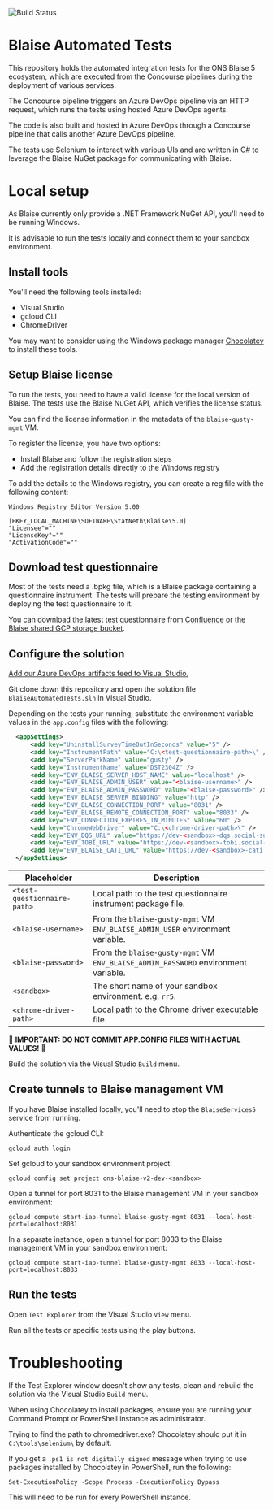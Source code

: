 ![Build Status](https://dev.azure.com/blaise-gcp/csharp/_apis/build/status/ONSdigital.blaise-automated-tests?branchName=main)

# Blaise Automated Tests

This repository holds the automated integration tests for the ONS Blaise 5 ecosystem, which are executed from the Concourse pipelines during the deployment of various services.

The Concourse pipeline triggers an Azure DevOps pipeline via an HTTP request, which runs the tests using hosted Azure DevOps agents.

The code is also built and hosted in Azure DevOps through a Concourse pipeline that calls another Azure DevOps pipeline.

The tests use Selenium to interact with various UIs and are written in C# to leverage the Blaise NuGet package for communicating with Blaise.

# Local setup

As Blaise currently only provide a .NET Framework NuGet API, you'll need to be running Windows.

It is advisable to run the tests locally and connect them to your sandbox environment.

## Install tools

You'll need the following tools installed:

- Visual Studio
- gcloud CLI
- ChromeDriver

You may want to consider using the Windows package manager [Chocolatey](https://chocolatey.org/) to install these tools.

## Setup Blaise license

To run the tests, you need to have a valid license for the local version of Blaise. The tests use the Blaise NuGet API, which verifies the license status.

You can find the license information in the metadata of the `blaise-gusty-mgmt` VM.

To register the license, you have two options:

- Install Blaise and follow the registration steps
- Add the registration details directly to the Windows registry

To add the details to the Windows registry, you can create a reg file with the following content:

```
Windows Registry Editor Version 5.00

[HKEY_LOCAL_MACHINE\SOFTWARE\StatNeth\Blaise\5.0]
"Licensee"=""
"LicenseKey"=""
"ActivationCode"=""
```

## Download test questionnaire

Most of the tests need a .bpkg file, which is a Blaise package containing a questionnaire instrument. The tests will prepare the testing environment by deploying the test questionnaire to it.

You can download the latest test questionnaire from [Confluence](https://confluence.ons.gov.uk/display/QSS/Blaise+5+Questionnaire+Instrument+Artefacts) or the [Blaise shared GCP storage bucket](https://console.cloud.google.com/storage/browser?project=ons-blaise-v2-shared).

## Configure the solution

[Add our Azure DevOps artifacts feed to Visual Studio.](https://confluence.ons.gov.uk/display/QSS/How-to+connect+to+our+private+NuGet+package+source)

Git clone down this repository and open the solution file `BlaiseAutomatedTests.sln` in Visual Studio.

Depending on the tests your running, substitute the environment variable values in the `app.config` files with the following:

```xml
  <appSettings>
	  <add key="UninstallSurveyTimeOutInSeconds" value="5" />
	  <add key="InstrumentPath" value="C:\<test-questionnaire-path>\" />
	  <add key="ServerParkName" value="gusty" />
	  <add key="InstrumentName" value="DST2304Z" />
	  <add key="ENV_BLAISE_SERVER_HOST_NAME" value="localhost" />
	  <add key="ENV_BLAISE_ADMIN_USER" value="<blaise-username>" />
	  <add key="ENV_BLAISE_ADMIN_PASSWORD" value="<blaise-password>" />
	  <add key="ENV_BLAISE_SERVER_BINDING" value="http" />
	  <add key="ENV_BLAISE_CONNECTION_PORT" value="8031" />
	  <add key="ENV_BLAISE_REMOTE_CONNECTION_PORT" value="8033" />
	  <add key="ENV_CONNECTION_EXPIRES_IN_MINUTES" value="60" />
	  <add key="ChromeWebDriver" value="C:\<chrome-driver-path>\" />
	  <add key="ENV_DQS_URL" value="https://dev-<sandbox>-dqs.social-surveys.gcp.onsdigital.uk" />
	  <add key="ENV_TOBI_URL" value="https://dev-<sandbox>-tobi.social-surveys.gcp.onsdigital.uk" />
	  <add key="ENV_BLAISE_CATI_URL" value="https://dev-<sandbox>-cati.social-surveys.gcp.onsdigital.uk" />
  </appSettings>
```

Placeholder | Description
--- | ---
`<test-questionnaire-path>` | Local path to the test questionnaire instrument package file.
`<blaise-username>`         | From the `blaise-gusty-mgmt` VM `ENV_BLAISE_ADMIN_USER` environment variable.
`<blaise-password>`         | From the `blaise-gusty-mgmt` VM `ENV_BLAISE_ADMIN_PASSWORD` environment variable.
`<sandbox>`                 | The short name of your sandbox environment. e.g. `rr5`.
`<chrome-driver-path>`      | Local path to the Chrome driver executable file.

:rotating_light: **IMPORTANT: DO NOT COMMIT APP.CONFIG FILES WITH ACTUAL VALUES!** :rotating_light:

Build the solution via the Visual Studio `Build` menu.

## Create tunnels to Blaise management VM

If you have Blaise installed locally, you'll need to stop the `BlaiseServices5` service from running.

Authenticate the gcloud CLI:

```
gcloud auth login
```

Set gcloud to your sandbox environment project:

```
gcloud config set project ons-blaise-v2-dev-<sandbox>
```

Open a tunnel for port 8031 to the Blaise management VM in your sandbox environment:

```
gcloud compute start-iap-tunnel blaise-gusty-mgmt 8031 --local-host-port=localhost:8031
```

In a separate instance, open a tunnel for port 8033 to the Blaise management VM in your sandbox environment:

```
gcloud compute start-iap-tunnel blaise-gusty-mgmt 8033 --local-host-port=localhost:8033
```

## Run the tests

Open `Test Explorer` from the Visual Studio `View` menu.

Run all the tests or specific tests using the play buttons.


# Troubleshooting

If the Test Explorer window doesn't show any tests, clean and rebuild the solution via the Visual Studio `Build` menu.

When using Chocolatey to install packages, ensure you are running your Command Prompt or PowerShell instance as administrator.

Trying to find the path to chromedriver.exe? Chocolatey should put it in `C:\tools\selenium\` by default.

If you get a `.ps1 is not digitally signed` message when trying to use packages installed by Chocolatey in PowerShell, run the following:

```
Set-ExecutionPolicy -Scope Process -ExecutionPolicy Bypass
```

This will need to be run for every PowerShell instance.
